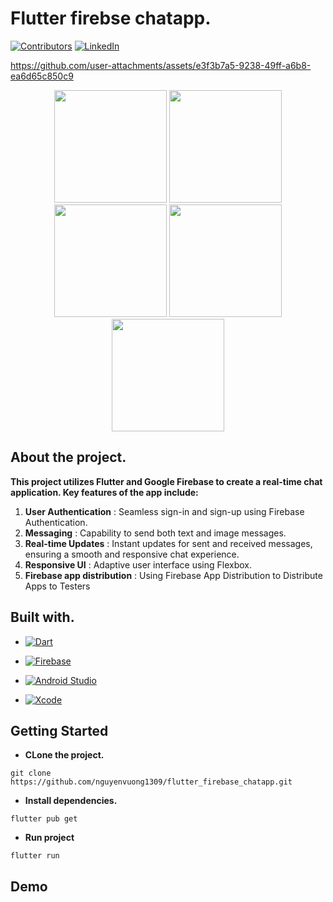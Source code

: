 # Flutter firebse chatapp.

[![Contributors](https://img.shields.io/github/contributors/othneildrew/Best-README-Template.svg?style=for-the-badge)](https://github.com/nguyenvuong1309)  [![LinkedIn](https://img.shields.io/badge/-LinkedIn-black.svg?style=for-the-badge&logo=linkedin&colorB=555)](https://www.linkedin.com/in/v%C6%B0%C6%A1ng-nguy%E1%BB%85n-%C4%91%E1%BB%A9c-77aa2824a/)


https://github.com/user-attachments/assets/e3f3b7a5-9238-49ff-a6b8-ea6d65c850c9

<div style="text-align: center;">
  <img src="https://github.com/user-attachments/assets/47a55e9e-46be-4999-bd9a-006d067a2a43" width="180" />
  <img src="https://github.com/user-attachments/assets/e41364b5-d343-4f0b-a69a-466bc19bfcbe" width="180" />
  <img src="https://github.com/user-attachments/assets/03ac18e4-51fe-4624-bf3b-56da6b2e85cc" width="180" />
  <img src="https://github.com/user-attachments/assets/b0fa6209-2431-4c43-b4af-3c2bbc1cb754" width="180" />
  <img src="https://github.com/user-attachments/assets/35cc1334-d604-4ac9-bb70-98bc11f2741e" width="180" />
</div>


## About the project.

**This project utilizes Flutter and Google Firebase to create a real-time chat application. Key features of the app include:**
1. **User Authentication** : Seamless sign-in and sign-up using Firebase Authentication.
2. **Messaging** : Capability to send both text and image messages.
3. **Real-time Updates** : Instant updates for sent and received messages, ensuring a smooth and responsive chat experience.
4. **Responsive UI** : Adaptive user interface using Flexbox.
5. **Firebase app distribution** : Using Firebase App Distribution to Distribute Apps to Testers

## Built with.
* [![Dart](https://img.shields.io/badge/dart-%230175C2.svg?style=for-the-badge&logo=dart&logoColor=white)](https://dart.dev/guides)

* [![Firebase](https://img.shields.io/badge/firebase-a08021?style=for-the-badge&logo=firebase&logoColor=ffcd34)](https://firebase.google.com)

* [![Android Studio](https://img.shields.io/badge/android%20studio-346ac1?style=for-the-badge&logo=android%20studio&logoColor=white)](https://developer.android.com/studio)

* [![Xcode](https://img.shields.io/badge/Xcode-007ACC?style=for-the-badge&logo=Xcode&logoColor=white)](https://developer.apple.com/xcode/)

## Getting Started

- **CLone the project.**
```
git clone https://github.com/nguyenvuong1309/flutter_firebase_chatapp.git
```
- **Install dependencies.**

```
flutter pub get
```

- **Run project**
```
flutter run
```

## Demo
